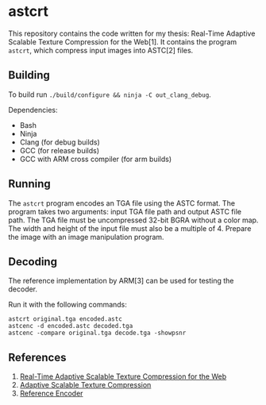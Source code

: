 astcrt
======

This repository contains the code written for my thesis: Real-Time Adaptive
Scalable Texture Compression for the Web[1]. It contains the program `astcrt`,
which compress input images into ASTC[2] files.

Building
--------

To build run `./build/configure && ninja -C out_clang_debug`.

Dependencies:

  * Bash
  * Ninja
  * Clang (for debug builds)
  * GCC (for release builds)
  * GCC with ARM cross compiler (for arm builds)

Running
-------

The `astcrt` program encodes an TGA file using the ASTC format. The program
takes two arguments: input TGA file path and output ASTC file path. The TGA
file must be uncompressed 32-bit BGRA without a color map. The width and height
of the input file must also be a multiple of 4. Prepare the image with an image
manipulation program.

Decoding
--------

The reference implementation by ARM[3] can be used for testing the decoder.

Run it with the following commands:

    astcrt original.tga encoded.astc
    astcenc -d encoded.astc decoded.tga
    astcenc -compare original.tga decode.tga -showpsnr


References
----------

1. [Real-Time Adaptive Scalable Texture Compression for the Web](http://studentarbeten.chalmers.se/publication/234933-real-time-adaptive-scalable-texture-compression-for-the-web)
2. [Adaptive Scalable Texture Compression](https://en.wikipedia.org/wiki/Adaptive_Scalable_Texture_Compression)
3. [Reference Encoder](https://github.com/ARM-software/astc-encoder)
